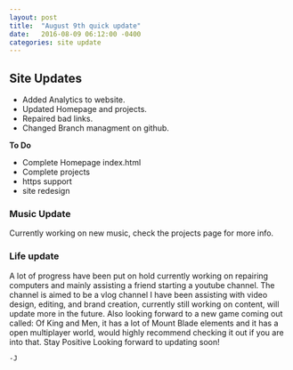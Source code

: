 ```yaml
---
layout: post
title:  "August 9th quick update"
date:   2016-08-09 06:12:00 -0400
categories: site update
---
```


## Site Updates

* Added Analytics to website.
* Updated Homepage and projects.
* Repaired bad links.
* Changed Branch managment on github.

**To Do**

* Complete Homepage index.html
* Complete projects
* https support
* site redesign

### Music Update

Currently working on new music, check the projects page for more info.

### Life update

  A lot of progress have been put on hold currently working on repairing computers and mainly assisting a friend starting a youtube channel. The channel is aimed to be a vlog channel I have been assisting with video design, editing, and brand creation, currently still working on content, will update more in the future. Also looking forward to a new game coming out called: Of King and Men, it has a lot of Mount Blade elements and it has a open multiplayer world, would highly recommend checking it out if you are into that. Stay Positive Looking forward to updating soon!

    -J
